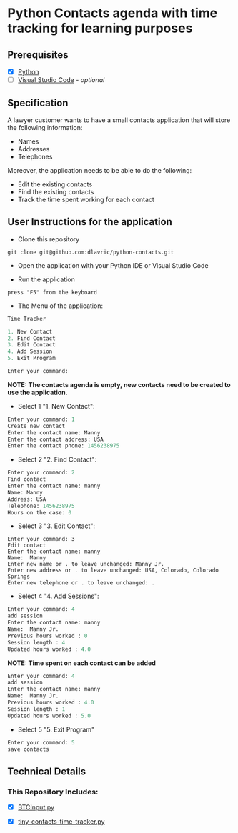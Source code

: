# Python Contacts agenda with time tracking for learning purposes

## Prerequisites
- [X] [Python](https://www.python.org/downloads/)
- [ ] [Visual Studio Code](https://code.visualstudio.com/download) - _optional_

## Specification
A lawyer customer wants to have a small contacts application that will store the following information:

- Names
- Addresses
- Telephones

Moreover, the application needs to be able to do the following:
- Edit the existing contacts
- Find the existing contacts
- Track the time spent working for each contact

## User Instructions for the application

- Clone this repository

```shell
git clone git@github.com:dlavric/python-contacts.git
```

- Open the application with your Python IDE or Visual Studio Code

- Run the application
```
press "F5" from the keyboard
```

- The Menu of the application:

```python
Time Tracker

1. New Contact
2. Find Contact
3. Edit Contact
4. Add Session
5. Exit Program

Enter your command:
```
**NOTE: The contacts agenda is empty, new contacts need to be created to use the application.**

- Select 1 "1. New Contact":

```python
Enter your command: 1
Create new contact
Enter the contact name: Manny 
Enter the contact address: USA    
Enter the contact phone: 1456238975
```

- Select 2 "2. Find Contact":

```python
Enter your command: 2
Find contact
Enter the contact name: manny
Name: Manny
Address: USA
Telephone: 1456238975
Hours on the case: 0
```

- Select 3 "3. Edit Contact":

```
Enter your command: 3
Edit contact
Enter the contact name: manny
Name:  Manny
Enter new name or . to leave unchanged: Manny Jr. 
Enter new address or . to leave unchanged: USA, Colorado, Colorado Springs
Enter new telephone or . to leave unchanged: .
```

- Select 4 "4. Add Sessions":

```python
Enter your command: 4
add session
Enter the contact name: manny
Name:  Manny Jr. 
Previous hours worked : 0
Session length : 4
Updated hours worked : 4.0
```

**NOTE: Time spent on each contact can be added**

```python
Enter your command: 4
add session
Enter the contact name: manny
Name:  Manny Jr. 
Previous hours worked : 4.0
Session length : 1
Updated hours worked : 5.0
```

- Select 5 "5. Exit Program"

```python
Enter your command: 5
save contacts
```

## Technical Details

### This Repository Includes:
- [X] [BTCInput.py](https://github.com/dlavric/python-contacts/blob/main/BTCInput.py)
- [X] [tiny-contacts-time-tracker.py](https://github.com/dlavric/python-contacts/blob/main/tiny-contacts-time-tracker.py)





